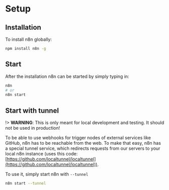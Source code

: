 # Setup


## Installation

To install n8n globally:

```bash
npm install n8n -g
```

## Start

After the installation n8n can be started by simply typing in:

```bash
n8n
# or
n8n start
```


## Start with tunnel

!> **WARNING**: This is only meant for local development and testing. It should not be used in production!

To be able to use webhooks for trigger nodes of external services like GitHub, n8n has to be reachable from the web. To make that easy, n8n has a special tunnel service, which redirects requests from our servers to your local n8n instance (uses this code: [https://github.com/localtunnel/localtunnel](https://github.com/localtunnel/localtunnel)).

To use it, simply start n8n with `--tunnel`

```bash
n8n start --tunnel
```
